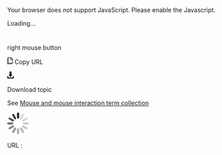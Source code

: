 Your browser does not support JavaScript. Please enable the Javascript.

Loading...

# 

right mouse button

![Copy URL](right-mouse-button_files/Copy.png)
Copy URL

![Download](right-mouse-button_files/Download.png)

Download topic

See [Mouse and mouse interaction term collection](https://worldready.cloudapp.net/Styleguide/Read?id=2700&topicid=29013)

![In progress](right-mouse-button_files/activity-large.gif)

URL :
